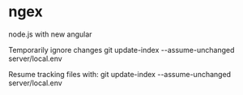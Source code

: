 # ngex

node.js with new angular

Temporarily ignore changes
git update-index --assume-unchanged server/local.env

Resume tracking files with:
git update-index --assume-unchanged server/local.env
